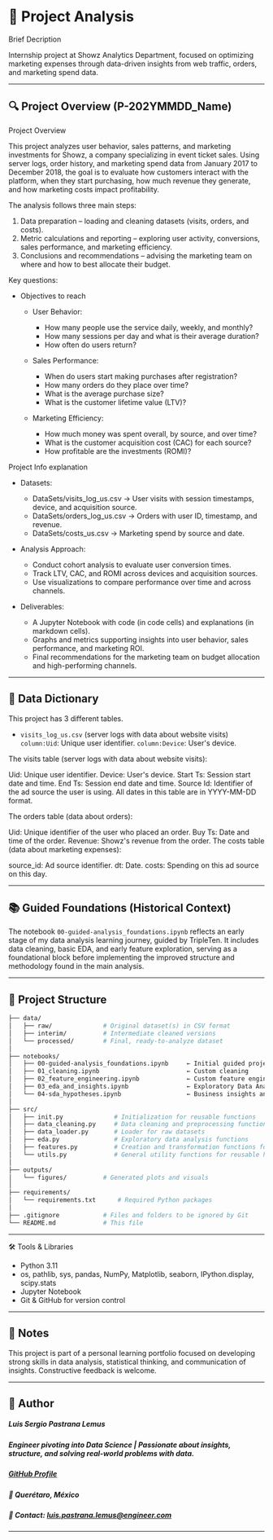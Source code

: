 # 🧭 Project Analysis
Brief Decription

Internship project at Showz Analytics Department, focused on optimizing marketing expenses through data-driven insights from web traffic, orders, and marketing spend data.

---

## 🔍 Project Overview (P-202YMMDD_Name)

Project Overview

This project analyzes user behavior, sales patterns, and marketing investments for Showz, a company specializing in event ticket sales. Using server logs, order history, and marketing spend data from January 2017 to December 2018, the goal is to evaluate how customers interact with the platform, when they start purchasing, how much revenue they generate, and how marketing costs impact profitability.

The analysis follows three main steps:

1. Data preparation – loading and cleaning datasets (visits, orders, and costs).   
2. Metric calculations and reporting – exploring user activity, conversions, sales performance, and marketing efficiency.   
3. Conclusions and recommendations – advising the marketing team on where and how to best allocate their budget.   

Key questions:

- Objectives to reach

  - User Behavior:
    - How many people use the service daily, weekly, and monthly?   
    - How many sessions per day and what is their average duration?
    - How often do users return?

  - Sales Performance:
    - When do users start making purchases after registration?
    - How many orders do they place over time?
    - What is the average purchase size?
    - What is the customer lifetime value (LTV)?

  - Marketing Efficiency:
    - How much money was spent overall, by source, and over time?
    - What is the customer acquisition cost (CAC) for each source?
    - How profitable are the investments (ROMI)?

Project Info explanation

- Datasets:
    - DataSets/visits_log_us.csv → User visits with session timestamps, device, and acquisition source.
    - DataSets/orders_log_us.csv → Orders with user ID, timestamp, and revenue.
    - DataSets/costs_us.csv → Marketing spend by source and date.

- Analysis Approach:
    - Conduct cohort analysis to evaluate user conversion times.
    - Track LTV, CAC, and ROMI across devices and acquisition sources.
    - Use visualizations to compare performance over time and across channels.

- Deliverables:
    - A Jupyter Notebook with code (in code cells) and explanations (in markdown cells).
    - Graphs and metrics supporting insights into user behavior, sales performance, and marketing ROI.
    - Final recommendations for the marketing team on budget allocation and high-performing channels.

---

## 🧮 Data Dictionary

This project has 3 different tables.

- `visits_log_us.csv` (server logs with data about website visits)
    `column:Uid`: Unique user identifier.
    `column:Device`: User's device.
  

The visits table (server logs with data about website visits):

Uid: Unique user identifier.
Device: User's device.
Start Ts: Session start date and time.
End Ts: Session end date and time.
Source Id: Identifier of the ad source the user is using.
All dates in this table are in YYYY-MM-DD format.

The orders table (data about orders):

Uid: Unique identifier of the user who placed an order.
Buy Ts: Date and time of the order. Revenue: Showz's revenue from the order.
The costs table (data about marketing expenses):

source_id: Ad source identifier.
dt: Date.
costs: Spending on this ad source on this day.


---

## 📚 Guided Foundations (Historical Context)

The notebook `00-guided-analysis_foundations.ipynb` reflects an early stage of my data analysis learning journey, guided by TripleTen. It includes data cleaning, basic EDA, and early feature exploration, serving as a foundational block before implementing the improved structure and methodology found in the main analysis.

---

## 📂 Project Structure

```bash
├── data/
│   ├── raw/              # Original dataset(s) in CSV format
│   ├── interim/          # Intermediate cleaned versions
│   └── processed/        # Final, ready-to-analyze dataset
│
├── notebooks/
│   ├── 00-guided-analysis_foundations.ipynb     ← Initial guided project (TripleTen)
│   ├── 01_cleaning.ipynb                        ← Custom cleaning 
│   ├── 02_feature_engineering.ipynb             ← Custom feature engineering
│   ├── 03_eda_and_insights.ipynb                ← Exploratory Data Analysis & visual storytelling
│   └── 04-sda_hypotheses.ipynb                  ← Business insights and hypothesis testing
│
├── src/
│   ├── init.py              # Initialization for reusable functions
│   ├── data_cleaning.py     # Data cleaning and preprocessing functions
│   ├── data_loader.py       # Loader for raw datasets
│   ├── eda.py               # Exploratory data analysis functions
│   ├── features.py          # Creation and transformation functions for new variables to support modeling and EDA
│   └── utils.py             # General utility functions for reusable helpers
│
├── outputs/
│   └── figures/          # Generated plots and visuals
│
├── requirements/
│   └── requirements.txt      # Required Python packages
│
├── .gitignore            # Files and folders to be ignored by Git
└── README.md             # This file
```
---

🛠️ Tools & Libraries

- Python 3.11
- os, pathlib, sys, pandas, NumPy, Matplotlib, seaborn, IPython.display, scipy.stats
- Jupyter Notebook
- Git & GitHub for version control

---

## 📌 Notes

This project is part of a personal learning portfolio focused on developing strong skills in data analysis, statistical thinking, and communication of insights. Constructive feedback is welcome.

---

## 👤 Author   
##### Luis Sergio Pastrana Lemus   
##### Engineer pivoting into Data Science | Passionate about insights, structure, and solving real-world problems with data.   
##### [GitHub Profile](https://github.com/LuisPastranaLemus)   
##### 📍 Querétaro, México     
##### 📧 Contact: luis.pastrana.lemus@engineer.com   
---

